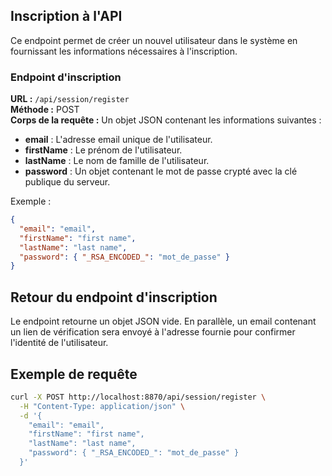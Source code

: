 ## Inscription à l'API

Ce endpoint permet de créer un nouvel utilisateur dans le système en fournissant les informations nécessaires à l'inscription.

### Endpoint d'inscription

**URL :** `/api/session/register`  
**Méthode :** POST  
**Corps de la requête :** Un objet JSON contenant les informations suivantes :

- **email** : L'adresse email unique de l'utilisateur.
- **firstName** : Le prénom de l'utilisateur.
- **lastName** : Le nom de famille de l'utilisateur.
- **password** : Un objet contenant le mot de passe crypté avec la clé publique du serveur.

Exemple :

```json
{
  "email": "email",
  "firstName": "first name",
  "lastName": "last name",
  "password": { "_RSA_ENCODED_": "mot_de_passe" }
}
```

## Retour du endpoint d'inscription

Le endpoint retourne un objet JSON vide. En parallèle, un email contenant un lien de vérification sera envoyé à l'adresse fournie pour confirmer l'identité de l'utilisateur.

## Exemple de requête

```bash
curl -X POST http://localhost:8870/api/session/register \
  -H "Content-Type: application/json" \
  -d '{
    "email": "email",
    "firstName": "first name",
    "lastName": "last name",
    "password": { "_RSA_ENCODED_": "mot_de_passe" }
  }'
```
